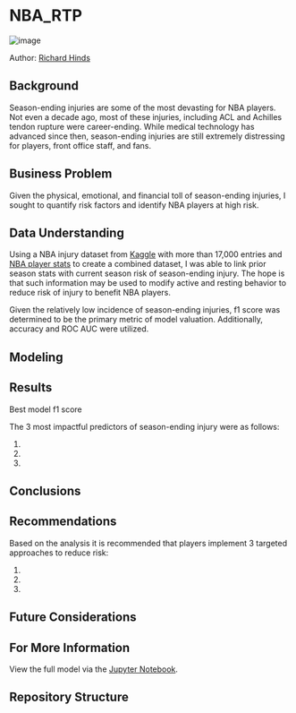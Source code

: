 # NBA_RTP

![image](https://github.com/RH3421/NBA_RTP/blob/main/Images/KD_Achilles.png)

Author:  [Richard Hinds](https://github.com/RH3421)

## Background
Season-ending injuries are some of the most devasting for NBA players. Not even a decade ago, most of these injuries, including ACL and Achilles tendon rupture were career-ending. While medical technology has advanced since then, season-ending injuries are still extremely distressing for players, front office staff, and fans.

## Business Problem
Given the physical, emotional, and financial toll of season-ending injuries, I sought to quantify risk factors and identify NBA players at high risk. 

## Data Understanding
Using a NBA injury dataset from [Kaggle](https://www.kaggle.com/datasets/ghopkins/nba-injuries-2010-2018) with more than 17,000 entries and [NBA player stats](https://www.nba.com/stats/players/traditional/?sort=PLAYER_NAME&dir=-1&Season=2009-10&SeasonType=Regular%20Season) to create a combined dataset, I was able to link prior season stats with current season risk of season-ending injury. The hope is that such information may be used to modify active and resting behavior to reduce risk of injury to benefit NBA players.

Given the relatively low incidence of season-ending injuries, f1 score was determined to be the primary metric of model valuation. Additionally, accuracy and ROC AUC were utilized.

## Modeling


## Results
Best model f1 score

The 3 most impactful predictors of season-ending injury were as follows:

  1. 
  2. 
  3. 

## Conclusions 



## Recommendations

Based on the analysis it is recommended that players implement 3 targeted approaches to reduce risk:

  1.  
  2. 
  3. 

## Future Considerations


## For More Information
View the full model via the [Jupyter Notebook](https://github.com/RH3421/Project-4/blob/main/Main_Notebook.ipynb).

## Repository Structure

